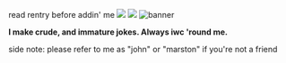 read rentry before addin' me
![](https://files.catbox.moe/aibc90.png)
![](https://komarev.com/ghpvc/?username=johnmarstoned&color=ffffff)
![banner](https://files.catbox.moe/b5uyst.png)

**I make crude, and immature jokes. Always iwc 'round me.**

side note: please refer to me as "john" or "marston" if you're not a friend
